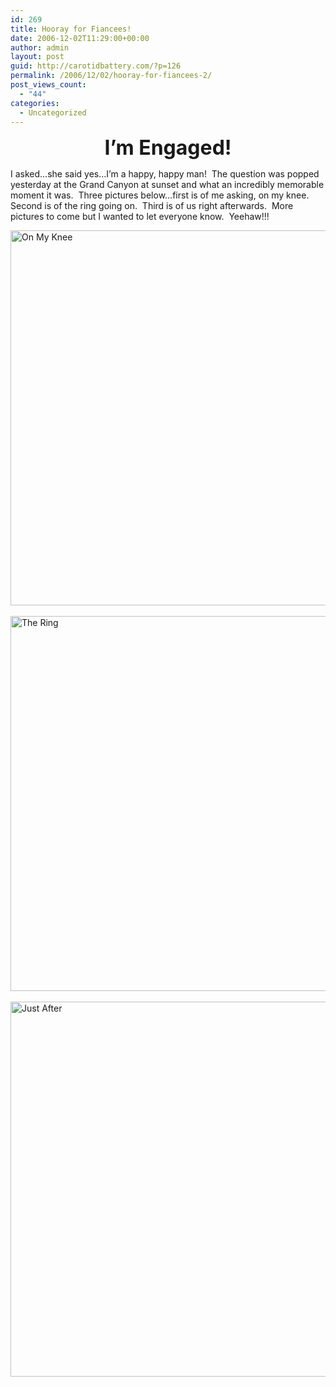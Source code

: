 ```yaml
---
id: 269
title: Hooray for Fiancees!
date: 2006-12-02T11:29:00+00:00
author: admin
layout: post
guid: http://carotidbattery.com/?p=126
permalink: /2006/12/02/hooray-for-fiancees-2/
post_views_count:
  - "44"
categories:
  - Uncategorized
---
```

 <p align="center"><strong><font size="6">I&#8217;m Engaged!</font></strong></p> <strong></strong> <p>I asked&#8230;she said yes&#8230;I&#8217;m a happy, happy man!  The question was popped yesterday at the Grand Canyon at sunset and what an incredibly memorable moment it was.  Three pictures below&#8230;first is of me asking, on my knee.  Second is of the ring going on.  Third is of us right afterwards.  More pictures to come but I wanted to let everyone know.  Yeehaw!!!</p> <a data-flickr-embed="true" href="https://www.flickr.com/photos/carotidbattery/311700956/" title="On My Knee"><img src="https://live.staticflickr.com/113/311700956_508854cfd5_o.jpg" width="800" height="600" alt="On My Knee"></a><script async src="//embedr.flickr.com/assets/client-code.js" charset="utf-8"></script> <a data-flickr-embed="true" href="https://www.flickr.com/photos/carotidbattery/311701050/in/photostream/" title="The Ring"><img src="https://live.staticflickr.com/112/311701050_4d0b1f9796_o.jpg" width="800" height="600" alt="The Ring"></a><script async src="//embedr.flickr.com/assets/client-code.js" charset="utf-8"></script> <a data-flickr-embed="true" href="https://www.flickr.com/photos/carotidbattery/311701128/in/photostream/" title="Just After"><img src="https://live.staticflickr.com/114/311701128_3f62ba58df_o.jpg" width="800" height="600" alt="Just After"></a><script async src="//embedr.flickr.com/assets/client-code.js" charset="utf-8"></script>
